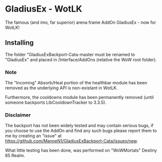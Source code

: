 # GladiusEx - WotLK

The famous (and imo, far superior) arena frame AddOn GladiusEx - now for WotLK!

## Installing

The folder "GladiusExBackport-Cata-master must be renamed to "GladiusEx" and placed in /Interface/AddOns (relative the WoW root folder).

### Note

The "Incoming" Absorb/Heal portion of the healthbar module has been removed as the underlying API is non-existant in WotLK.

Furthermore, the cooldowns module has been permanently removed (until someone backports LibCooldownTracker to 3.3.5).

### Disclaimer

The backport has not been widely tested and may contain serious bugs, if you choose to use the AddOn and find any such bugs please report them to me by creating an "issue" at https://github.com/ManneN1/GladiusExBackport-Cata/issues/new.

What little testing has been done, was performed on "WoWMortals" Destiny 85 Realm.
